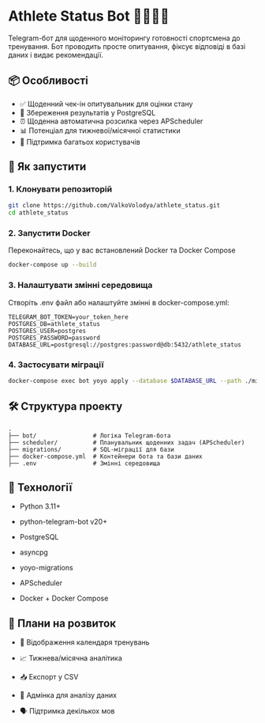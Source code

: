 # Athlete Status Bot 🏋️‍♂🚴‍♀️

Telegram-бот для щоденного моніторингу готовності спортсмена до тренування. Бот проводить просте опитування, фіксує відповіді в базі даних і видає рекомендації.

## 📦 Особливості

- ✅ Щоденний чек-ін опитувальник для оцінки стану
- 💾 Збереження результатів у PostgreSQL
- ⏰ Щоденна автоматична розсилка через APScheduler
- 📊 Потенціал для тижневої/місячної статистики
- 🔐 Підтримка багатьох користувачів

## 🚀 Як запустити

### 1. Клонувати репозиторій

```bash
git clone https://github.com/ValkoVolodya/athlete_status.git
cd athlete_status
```

### 2. Запустити Docker
Переконайтесь, що у вас встановлений Docker та Docker Compose

```bash
docker-compose up --build
```

### 3. Налаштувати змінні середовища
Створіть .env файл або налаштуйте змінні в docker-compose.yml:

```env
TELEGRAM_BOT_TOKEN=your_token_here
POSTGRES_DB=athlete_status
POSTGRES_USER=postgres
POSTGRES_PASSWORD=password
DATABASE_URL=postgresql://postgres:password@db:5432/athlete_status
```

### 4. Застосувати міграції

```bash
docker-compose exec bot yoyo apply --database $DATABASE_URL --path ./migrations
```

## 🛠 Структура проекту
```text
.
├── bot/                # Логіка Telegram-бота
├── scheduler/          # Планувальник щоденних задач (APScheduler)
├── migrations/         # SQL-міграції для бази
├── docker-compose.yml  # Контейнери бота та бази даних
├── .env                # Змінні середовища
```

## 🧠 Технології

* Python 3.11+

* python-telegram-bot v20+

* PostgreSQL

* asyncpg

* yoyo-migrations

* APScheduler

* Docker + Docker Compose

## 🧪 Плани на розвиток

* 📅 Відображення календаря тренувань

* 📈 Тижнева/місячна аналітика

* 📥 Експорт у CSV

* 🔐 Адмінка для аналізу даних

* 🗣 Підтримка декількох мов
